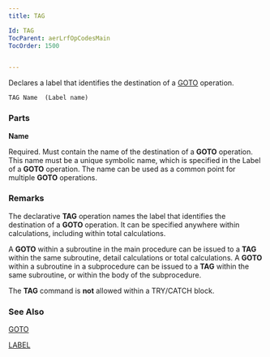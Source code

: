 ```yaml
---
title: TAG

Id: TAG
TocParent: aerLrfOpCodesMain
TocOrder: 1500


---
```


Declares a label that identifies the destination of a [GOTO](GOTO.html) operation.

```
TAG Name  (Label name)
```

### Parts

**Name** 

Required. Must contain the name of the destination of a **GOTO** operation. This name must be a unique symbolic name, which is specified in the Label of a **GOTO** operation. The name can be used as a common point for multiple **GOTO** operations.


### Remarks
The declarative **TAG** operation names the label that identifies the destination of a **GOTO** operation. It can be specified anywhere within calculations, including within total calculations. 

A **GOTO** within a subroutine in the main procedure can be issued to a **TAG** within the same subroutine, detail calculations or total calculations. A **GOTO** within a subroutine in a subprocedure can be issued to a **TAG** within the same subroutine, or within the body of the subprocedure. 

The **TAG** command is **not** allowed within a TRY/CATCH block. 

### See Also
[GOTO](GOTO.html)

[LABEL](Labels.html) 
